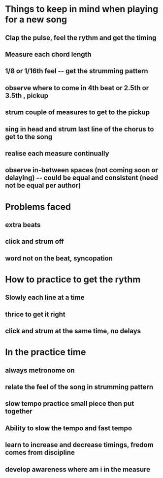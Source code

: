 # Things to keep in mind when playing for a new song
## Clap the pulse, feel the rythm and get the timing
## Measure each chord length
## 1/8 or 1/16th feel -- get the strumming pattern
## observe where to come in 4th beat or 2.5th or 3.5th , pickup 
## strum couple of measures to get to the pickup 
## sing in head and strum last line of the chorus to get to the song
## realise each measure continually
## observe in-between spaces (not coming soon or delaying) -- could be equal and consistent (need not be equal per author)

# Problems faced
## extra beats 
## click and strum off 
## word not on the beat, syncopation

# How to practice to get the rythm
## Slowly each line at a time
## thrice to get it right
## click and strum at the same time, no delays

# In the practice time
## always metronome on
## relate the feel of the song in strumming pattern
## slow tempo practice small piece then put together
## Ability to slow the tempo and fast tempo
## learn to increase and decrease timings, fredom comes from discipline
## develop awareness where am i in the measure 

